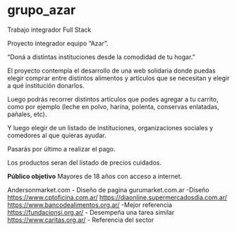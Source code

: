 # grupo_azar
Trabajo integrador Full Stack


Proyecto integrador equipo “Azar”.

“Doná a distintas instituciones desde la comodidad de tu hogar.”

El proyecto contempla el desarrollo de una web solidaria donde puedas elegir comprar entre distintos alimentos y artículos que se necesitan y elegir a qué institución donarlos.

Luego podrás recorrer distintos artículos que podes agregar a tu carrito, como por ejemplo (leche en polvo, harina, polenta, conservas enlatadas, pañales, etc).

Y luego elegir de un listado de instituciones, organizaciones sociales y comedores al que quieras ayudar.

Pasarás por último a realizar el pago.

Los productos seran del listado de precios cuidados.

  **Público objetivo**
  Mayores de 18 años con acceso a internet.
  

Andersonmarket.com - Diseño de pagina
gurumarket.com.ar -Diseño
https://www.cptoficina.com.ar/
https://diaonline.supermercadosdia.com.ar/ 
https://www.bancodealimentos.org.ar/ -Mejor referencia
https://fundacionsi.org.ar/      - Desempeña una tarea similar
https://www.caritas.org.ar/     - Referencia del sector 

